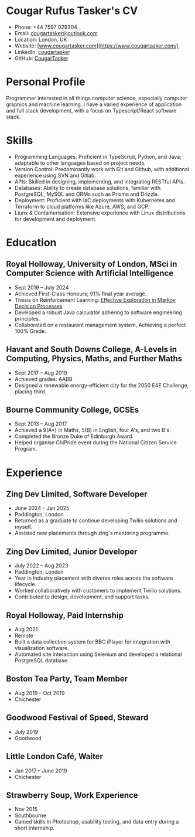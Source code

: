 # Cougar Rufus Tasker's CV

- Phone: +44 7597 029304
- Email: [cougartasker@outlook.com](mailto:cougartasker@outlook.com)
- Location: London, UK
- Website: [www.cougartasker.com](https://www.cougartasker.com/)
- LinkedIn: [cougartasker](https://linkedin.com/in/cougartasker)
- GitHub: [CougarTasker](https://github.com/CougarTasker)


# Personal Profile

Programmer interested in all things computer science, especially computer graphics and machine learning. I have a varied experience of application and full stack development, with a focus on Typescript/React software stack.

# Skills

- Programming Languages: Proficient in TypeScript, Python, and Java; adaptable to other languages based on project needs.
- Version Control: Predominantly work with Git and Github, with additional experience using SVN and Gitlab.
- APIs: Skilled in designing, implementing, and integrating RESTful APIs.
- Databases: Ability to create database solutions, familiar with PostgreSQL, MySQL and ORMs such as Prisma and Drizzle.
- Deployment: Proficient with IaC deployments with Kubernetes and Terraform to cloud platforms like Azure, AWS, and GCP.
- Liunx & Containerisation: Extensive experience with Linux distributions for development and deployment.
# Education

## Royal Holloway, University of London, MSci in Computer Science with Artificial Intelligence

- Sept 2019 – July 2024
- Achieved First-Class Honours; 91% final year average.
- Thesis on Reinforcement Learning: [Effective Exploration in Markov Decision Processes](https://github.com/CougarTasker/reinforcement-learning-msci-project/blob/main/reports/Final/Final_Report.pdf)
- Developed a robust Java calculator adhering to software engineering principles.
- Collaborated on a restaurant management system, Achieving a perfect 100% Grade.

## Havant and South Downs College, A-Levels in Computing, Physics, Maths, and Further Maths

- Sept 2017 – Aug 2019
- Achieved grades: AABB
- Designed a renewable energy-efficient city for the 2050 E4E Challenge, placing third.

## Bourne Community College, GCSEs

- Sept 2013 – Aug 2017
- Achieved a 9(A*) in Maths, 5(B) in English, four A's, and two B's.
- Completed the Bronze Duke of Edinburgh Award.
- Helped organise ChiPride event during the National Citizen Service Program.

# Experience

## Zing Dev Limited, Software Developer

- June 2024 – Jan 2025
- Paddington, London
- Returned as a graduate to continue developing Twilio solutions and myself.
- Assisted new placements through zing's mentoring programme.

## Zing Dev Limited, Junior Developer

- July 2022 – Aug 2023
- Paddington, London
- Year in Industry placement with diverse roles across the software lifecycle.
- Worked collaboratively with customers to implement Twilio solutions.
- Contributed to design, development, and support tasks.

## Royal Holloway, Paid Internship

- Aug 2021
- Remote
- Built a data collection system for BBC iPlayer for integration with visualization software.
- Automated site interaction using Selenium and developed a relational PostgreSQL database.

## Boston Tea Party, Team Member

- Aug 2019 – Oct 2019
- Chichester

## Goodwood Festival of Speed, Steward

- July 2019
- Goodwood

## Little London Café, Waiter

- Jan 2017 – June 2019
- Chichester

## Strawberry Soup, Work Experience

- Nov 2015
- Southbourne
- Gained skills in Photoshop, usability testing, and data entry during a short internship.

